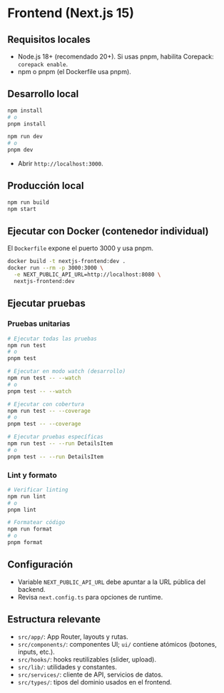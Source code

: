 # Frontend (Next.js 15)

## Requisitos locales
- Node.js 18+ (recomendado 20+). Si usas pnpm, habilita Corepack: `corepack enable`.
- npm o pnpm (el Dockerfile usa pnpm).

## Desarrollo local
```bash
npm install
# o
pnpm install

npm run dev
# o
pnpm dev
```
- Abrir `http://localhost:3000`.

## Producción local
```bash
npm run build
npm start
```

## Ejecutar con Docker (contenedor individual)
El `Dockerfile` expone el puerto 3000 y usa pnpm.
```bash
docker build -t nextjs-frontend:dev .
docker run --rm -p 3000:3000 \
  -e NEXT_PUBLIC_API_URL=http://localhost:8080 \
  nextjs-frontend:dev
```

## Ejecutar pruebas

### Pruebas unitarias
```bash
# Ejecutar todas las pruebas
npm run test
# o
pnpm test

# Ejecutar en modo watch (desarrollo)
npm run test -- --watch
# o
pnpm test -- --watch

# Ejecutar con cobertura
npm run test -- --coverage
# o
pnpm test -- --coverage

# Ejecutar pruebas específicas
npm run test -- --run DetailsItem
# o
pnpm test -- --run DetailsItem
```

### Lint y formato
```bash
# Verificar linting
npm run lint
# o
pnpm lint

# Formatear código
npm run format
# o
pnpm format
```

## Configuración
- Variable `NEXT_PUBLIC_API_URL` debe apuntar a la URL pública del backend.
- Revisa `next.config.ts` para opciones de runtime.

## Estructura relevante
- `src/app/`: App Router, layouts y rutas.
- `src/components/`: componentes UI; `ui/` contiene atómicos (botones, inputs, etc.).
- `src/hooks/`: hooks reutilizables (slider, upload).
- `src/lib/`: utilidades y constantes.
- `src/services/`: cliente de API, servicios de datos.
- `src/types/`: tipos del dominio usados en el frontend.
